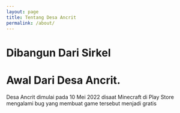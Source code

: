 ```yaml
---
layout: page
title: Tentang Desa Ancrit
permalink: /about/
---
```


# Dibangun Dari Sirkel

# Awal Dari Desa Ancrit.
Desa Ancrit dimulai pada 10 Mei 2022 disaat Minecraft di Play Store mengalami bug yang membuat game tersebut menjadi gratis
